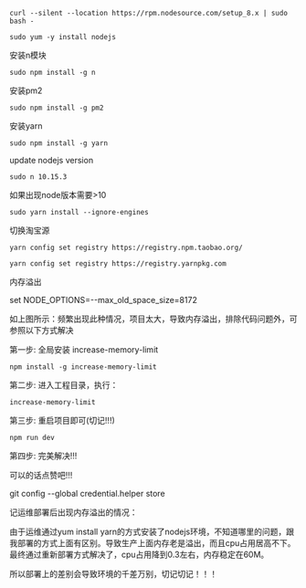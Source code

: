 `curl --silent --location https://rpm.nodesource.com/setup_8.x | sudo bash -`

`sudo yum -y install nodejs`

安装n模块

`sudo npm install -g n`

安装pm2

`sudo npm install -g pm2`

安装yarn

`sudo npm install -g yarn`

update nodejs version

`sudo n 10.15.3`



如果出现node版本需要>10

`sudo yarn install --ignore-engines`



切换淘宝源

`yarn config set registry https://registry.npm.taobao.org/`

`yarn config set registry https://registry.yarnpkg.com`





内存溢出

set NODE_OPTIONS=--max_old_space_size=8172



如上图所示：频繁出现此种情况，项目太大，导致内存溢出，排除代码问题外，可参照以下方式解决

第一步:  全局安装  increase-memory-limit

```
npm install -g increase-memory-limit
```

第二步:  进入工程目录，执行：

```
increase-memory-limit
```

第三步:  重启项目即可(切记!!!)

```
npm run dev
```

第四步:  完美解决!!!

可以的话点赞吧!!!



git config --global credential.helper store





记运维部署后出现内存溢出的情况：

由于运维通过yum install yarn的方式安装了nodejs环境，不知道哪里的问题，跟我部署的方式上面有区别。导致生产上面内存老是溢出，而且cpu占用居高不下。最终通过重新部署方式解决了，cpu占用降到0.3左右，内存稳定在60M。

所以部署上的差别会导致环境的千差万别，切记切记！！！
